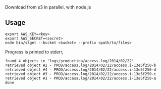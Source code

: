 Download from s3 in parallel, with node.js

## Usage

```
export AWS_KEY=<key>
export AWS_SECRET=<secret>
node bin/s3get --bucket <bucket> --prefix <path/to/files>
```

Progress is printed to stderr,

```
found 4 objects in 'logs/production/access.log/2014/02/22'
retrieved object #2 - PROD/access.log/2014/02/22/access.i-13e5f250-b
retrieved object #4 - PROD/access.log/2014/02/22/access.i-13e5f250-d
retrieved object #3 - PROD/access.log/2014/02/22/access.i-13e5f250-c
retrieved object #1 - PROD/access.log/2014/02/22/access.i-13e5f250-a
done
```
